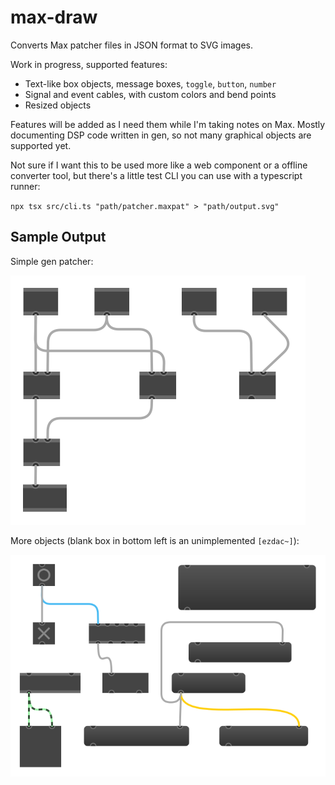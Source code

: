 # max-draw

Converts Max patcher files in JSON format to SVG images.

Work in progress, supported features:

- Text-like box objects, message boxes, `toggle`, `button`, `number`
- Signal and event cables, with custom colors and bend points
- Resized objects

Features will be added as I need them while I'm taking notes on Max. Mostly documenting DSP code written in gen, so not many graphical objects are supported yet.

Not sure if I want this to be used more like a web component or a offline converter tool, but there's a little test CLI you can use with a typescript runner:

`npx tsx src/cli.ts "path/patcher.maxpat" > "path/output.svg"`

## Sample Output

Simple gen patcher:

![Gen patcher](test-data/output.svg)

More objects (blank box in bottom left is an unimplemented `[ezdac~]`):

![Gen patcher](test-data/output-2.svg)

